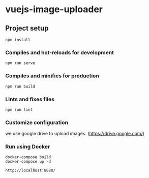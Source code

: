 # vuejs-image-uploader

## Project setup
```
npm install
```

### Compiles and hot-reloads for development
```
npm run serve
```

### Compiles and minifies for production
```
npm run build
```

### Lints and fixes files
```
npm run lint
```

### Customize configuration
we use google drive to upload images. (https://drive.google.com/)


### Run using Docker
```
docker-compose build
docker-compose up -d

http://localhost:8080/
```